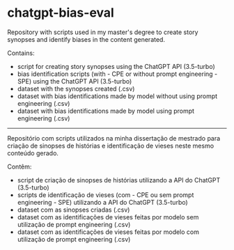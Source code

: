 # chatgpt-bias-eval
Repository with scripts used in my master's degree to create story synopses and identify biases in the content generated.

Contains: 
- script for creating story synopses using the ChatGPT API (3.5-turbo)
- bias identification scripts (with - CPE or without prompt engineering - SPE) using the ChatGPT API (3.5-turbo)
- dataset with the synopses created (.csv)
- dataset with bias identifications made by model without using prompt engineering (.csv)
- dataset with bias identifications made by model using prompt engineering (.csv)
  
-----------------------------------------------------------------------------------------------------------------------------------------------------------------------------

Repositório com scripts utilizados na minha dissertação de mestrado para criação de sinopses de histórias e identificação de vieses neste mesmo conteúdo gerado.

Contêm: 
- script de criação de sinopses de histórias utilizando a API do ChatGPT (3.5-turbo)
- scripts de identificação de vieses (com - CPE ou sem prompt engineering - SPE) utilizando a API do ChatGPT (3.5-turbo)
- dataset com as sinopses criadas (.csv)
- dataset com as identificações de vieses feitas por modelo sem utilização de prompt engineering (.csv)
- dataset com as identificações de vieses feitas por modelo com utilização de prompt engineering (.csv)


